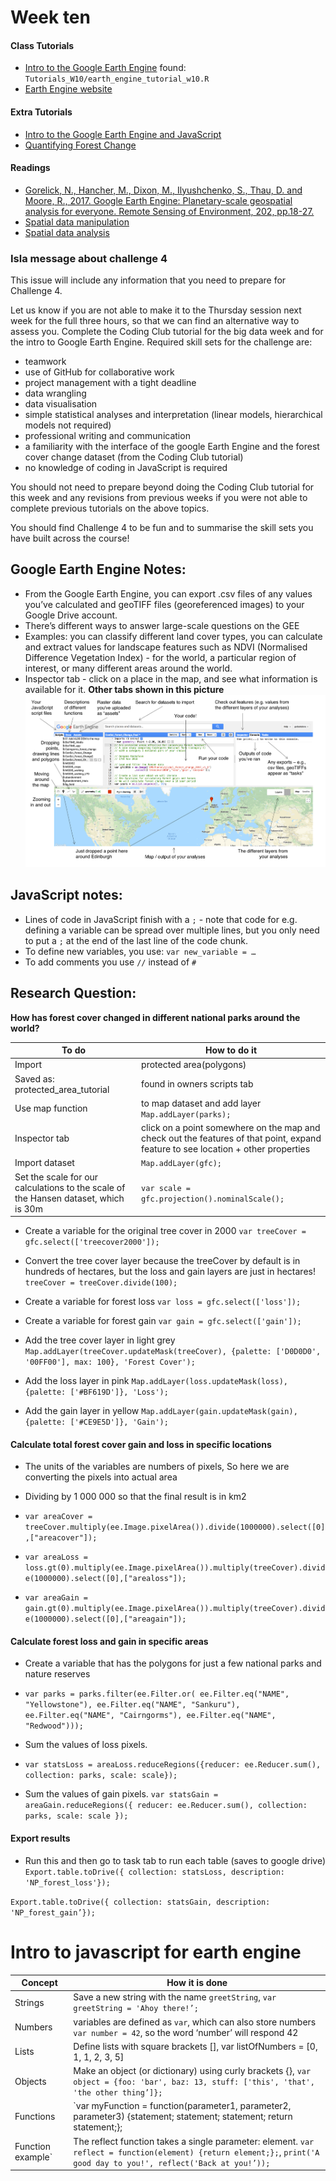 # Week ten

#### Class Tutorials
* [Intro to the Google Earth Engine](https://ourcodingclub.github.io/tutorials/earth-engine/) found: `Tutorials_W10/earth_engine_tutorial_w10.R`
* [Earth Engine website](https://earthengine.google.com/)

#### Extra Tutorials
* [Intro to the Google Earth Engine and JavaScript](https://developers.google.com/earth-engine/tutorial_js_01)
* [Quantifying Forest Change](https://developers.google.com/earth-engine/tutorial_forest_03)


#### Readings 
- [Gorelick, N., Hancher, M., Dixon, M., Ilyushchenko, S., Thau, D. and Moore, R.,  2017.  Google  Earth  Engine:  Planetary-scale  geospatial  analysis  for everyone. Remote Sensing of Environment, 202,   pp.18-27.](https://www.sciencedirect.com/science/article/pii/S0034425717302900)
- [Spatial data manipulation](http://rspatial.org/spatial/index.html)
- [Spatial data analysis](http://rspatial.org/analysis/index.html)


### Isla message about challenge 4
This issue will include any information that you need to prepare for Challenge 4.

Let us know if you are not able to make it to the Thursday session next week for the full three hours, so that we can find an alternative way to assess you.
Complete the Coding Club tutorial for the big data week and for the intro to Google Earth Engine.
Required skill sets for the challenge are:
* teamwork
* use of GitHub for collaborative work
* project management with a tight deadline
* data wrangling
* data visualisation
* simple statistical analyses and interpretation (linear models, hierarchical models not required)
* professional writing and communication
* a familiarity with the interface of the google Earth Engine and the forest cover change dataset (from the Coding Club tutorial)
* no knowledge of coding in JavaScript is required

You should not need to prepare beyond doing the Coding Club tutorial for this week and any revisions from previous weeks if you were not able to complete previous tutorials on the above topics.

You should find Challenge 4 to be fun and to summarise the skill sets you have built across the course!


## Google Earth Engine Notes:

* From the Google Earth Engine, you can export .csv files of any values you’ve calculated and geoTIFF files (georeferenced images) to your Google Drive account.
* There’s different ways to answer large-scale questions on the GEE
* Examples: you can classify different land cover types, you can calculate and extract values for landscape features such as NDVI (Normalised Difference Vegetation Index) - for the world, a particular region of interest, or many different areas around the world.
* Inspector tab - click on a place in the map, and see what information is available for it.
**Other tabs shown in this picture**
![](Resources/gee_layout.png)


## JavaScript notes:

* Lines of code in JavaScript finish with a `;` -  note that code for e.g. defining a variable can be spread over multiple lines, but you only need to put a `;` at the end of the last line of the code chunk.
* To define new variables, you use: `var new_variable = …`
* To add comments you use `//` instead of `#`


## Research Question:
**How has forest cover changed in different national parks around the world?**

To do | How to do it
------|------------------
Import |  protected area(polygons)
Saved as: protected_area_tutorial | found in owners scripts tab
Use map function | to map dataset and add layer `Map.addLayer(parks);`
Inspector tab | click on a point somewhere on the map and check out the features of that point, expand feature to see location + other properties
Import dataset | `Map.addLayer(gfc);`
Set the scale for our calculations to the scale of the Hansen dataset, which is 30m | `var scale = gfc.projection().nominalScale();`


* Create a variable for the original tree cover in 2000 
`var treeCover = gfc.select(['treecover2000']);`

* Convert the tree cover layer because the treeCover by default is in hundreds of hectares, but the loss and gain layers are just in hectares! 
`treeCover = treeCover.divide(100);`

* Create a variable for forest loss
`var loss = gfc.select(['loss']);`

* Create a variable for forest gain
`var gain = gfc.select(['gain']);`

* Add the tree cover layer in light grey
`Map.addLayer(treeCover.updateMask(treeCover),
    {palette: ['D0D0D0', '00FF00'], max: 100}, 'Forest Cover');`

* Add the loss layer in pink
`Map.addLayer(loss.updateMask(loss),
            {palette: ['#BF619D']}, 'Loss');`

* Add the gain layer in yellow
`Map.addLayer(gain.updateMask(gain),
            {palette: ['#CE9E5D']}, 'Gain');`


#### Calculate total forest cover gain and loss in specific locations

* The units of the variables are numbers of pixels, So here we are converting the pixels into actual area
* Dividing by 1 000 000 so that the final result is in km2

* `var areaCover = treeCover.multiply(ee.Image.pixelArea()).divide(1000000).select([0],["areacover"]);`

* `var areaLoss = loss.gt(0).multiply(ee.Image.pixelArea()).multiply(treeCover).divide(1000000).select([0],["arealoss"]);`

* `var areaGain = gain.gt(0).multiply(ee.Image.pixelArea()).multiply(treeCover).divide(1000000).select([0],["areagain"]);`


#### Calculate forest loss and gain in specific areas

* Create a variable that has the polygons for just a few national parks and nature reserves
* `var parks = parks.filter(ee.Filter.or(
    ee.Filter.eq("NAME", "Yellowstone"),
    ee.Filter.eq("NAME", "Sankuru"),
    ee.Filter.eq("NAME", "Cairngorms"),
    ee.Filter.eq("NAME", "Redwood")));`


* Sum the values of loss pixels.
* `var statsLoss = areaLoss.reduceRegions({reducer: ee.Reducer.sum(), collection: parks, scale: scale});`

* Sum the values of gain pixels.
`var statsGain = areaGain.reduceRegions({
  reducer: ee.Reducer.sum(),
  collection: parks,
  scale: scale
});`


#### Export results

* Run this and then go to task tab to run each table (saves to google drive)
`Export.table.toDrive({
  collection: statsLoss,
  description: 'NP_forest_loss'});`
  
`Export.table.toDrive({
  collection: statsGain,
  description: 'NP_forest_gain’});`


# Intro to javascript for earth engine

Concept | How it is done
--------|-----------------
Strings | Save a new string with the name `greetString`, `var greetString = 'Ahoy there!’;`
Numbers | variables are defined as `var`, which can also store numbers `var number = 42`, so the word ‘number’ will respond 42
Lists | Define lists with square brackets [], var listOfNumbers = [0, 1, 1, 2, 3, 5]
Objects | Make an object (or dictionary) using curly brackets {}, `var object = {foo: 'bar', baz: 13, stuff: ['this', 'that', 'the other thing’]};`
Functions | `var myFunction = function(parameter1, parameter2, parameter3) {statement; statement; statement; return statement;};
Function example` | The reflect function takes a single parameter: element. `var reflect = function(element) {return element;};`, `print('A good day to you!', reflect('Back at you!’));`
